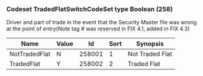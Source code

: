 ### Codeset TradedFlatSwitchCodeSet type Boolean (258)

Driver and part of trade in the event that the Security Master file was wrong at the point of entry(Note tag # was reserved in FIX 4.1, added in FIX 4.3)

| Name          | Value | Id     | Sort | Synopsis        |
|---------------|-------|--------|------|-----------------|
| NotTradedFlat | N     | 258001 | 1    | Not Traded Flat |
| TradedFlat    | Y     | 258002 | 2    | Traded Flat     |

